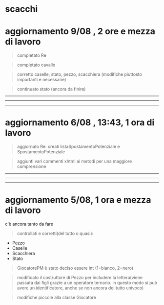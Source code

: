 # scacchi


<h1>aggiornamento 9/08 , 2 ore e mezza di lavoro</h1>

>completato Re

>completato cavallo

>corretto caselle, stato, pezzo, scacchiera (modifiche piuttosto importanti e necessarie)

>continuato stato (ancora da finire)

<hr>
<hr>
<hr>


<h1>aggiornamento 6/08 , 13:43, 1 ora di lavoro</h1>

>aggiornato Re: creati listaSpostamentoPotenziale e SpostamentoPotenziale

>aggiunti vari commenti xhtml ai metodi per una maggiore comprensione

<hr>
<hr>
<hr>


<h1>aggiornamento 5/08, 1 ora e mezza di lavoro</h1>
c'è ancora tanto da fare

>controllati e corretti(del tutto o quasi):
<ul><li>Pezzo</li>
<li>Caselle</li>
<li>Scacchiera</li>
<li>Stato</li>
</ul>

>GiocatorePM è stato deciso essere int (1=bianco, 2=nero)

>modificato il costruttore di Pezzo per includere la lettera(viene passata dai figli grazie a un operatore ternario. in questo modo si può avere un identificatore, anche se non ancora del tutto univoco)

>modifiche piccole alla classe Giocatore
